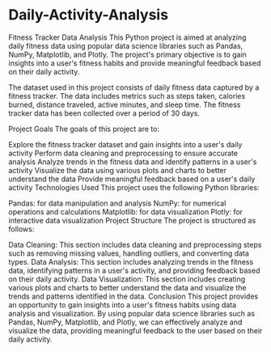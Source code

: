 # Daily-Activity-Analysis
Fitness Tracker Data Analysis
This Python project is aimed at analyzing daily fitness data using popular data science libraries such as Pandas, NumPy, Matplotlib, and Plotly. The project's primary objective is to gain insights into a user's fitness habits and provide meaningful feedback based on their daily activity.

The dataset used in this project consists of daily fitness data captured by a fitness tracker. The data includes metrics such as steps taken, calories burned, distance traveled, active minutes, and sleep time. The fitness tracker data has been collected over a period of 30 days.

Project Goals
The goals of this project are to:

Explore the fitness tracker dataset and gain insights into a user's daily activity
Perform data cleaning and preprocessing to ensure accurate analysis
Analyze trends in the fitness data and identify patterns in a user's activity
Visualize the data using various plots and charts to better understand the data
Provide meaningful feedback based on a user's daily activity
Technologies Used
This project uses the following Python libraries:

Pandas: for data manipulation and analysis
NumPy: for numerical operations and calculations
Matplotlib: for data visualization
Plotly: for interactive data visualization
Project Structure
The project is structured as follows:

Data Cleaning: This section includes data cleaning and preprocessing steps such as removing missing values, handling outliers, and converting data types.
Data Analysis: This section includes analyzing trends in the fitness data, identifying patterns in a user's activity, and providing feedback based on their daily activity.
Data Visualization: This section includes creating various plots and charts to better understand the data and visualize the trends and patterns identified in the data.
Conclusion
This project provides an opportunity to gain insights into a user's fitness habits using data analysis and visualization. By using popular data science libraries such as Pandas, NumPy, Matplotlib, and Plotly, we can effectively analyze and visualize the data, providing meaningful feedback to the user based on their daily activity.
